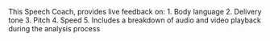 
 This Speech Coach, provides live feedback on:
	1. Body language
	2. Delivery tone
	3. Pitch
	4. Speed
	5. Includes a breakdown of audio and video playback during the analysis process

